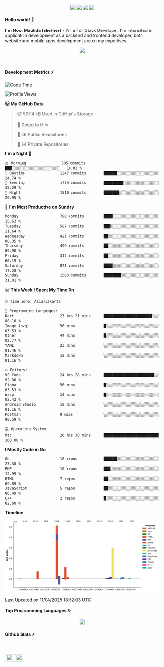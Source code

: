 <p align="center">
  <img src="https://dev.discordprofiles.me/badge/status/814439552055771206?simple=true">
  <img src="https://dev.discordprofiles.me/badge/playing/814439552055771206">
  <img src="https://dev.discordprofiles.me/badge/vscode/814439552055771206">
  <img src="https://dev.discordprofiles.me/badge/spotify/814439552055771206">
</p>

#### Hello world! 👋
**I'm Noor Maulida (she/her)** - I'm a Full Stack Developer. I'm interested in application development as a backend and frontend developer, both website and mobile apps development are on my expertises.

<p align="center">
  <img src="https://skillicons.dev/icons?i=go,laravel,nodejs,vue,react,flutter,python,mongodb,docker,aws,gcp" />
</p>
<br>

#### Development Metrics ⚡
<!--START_SECTION:waka-->
![Code Time](http://img.shields.io/badge/Code%20Time-890%20hrs%2049%20mins-blue)

![Profile Views](http://img.shields.io/badge/Profile%20Views-3-blue)

**🐱 My GitHub Data** 

> 📦 507.4 kB Used in GitHub's Storage 
 > 
> 💼 Opted to Hire
 > 
> 📜 36 Public Repositories 
 > 
> 🔑 64 Private Repositories 
 > 
**I'm a Night 🦉** 

```text
🌞 Morning                505 commits         ███░░░░░░░░░░░░░░░░░░░░░░   10.02 % 
🌆 Daytime                1247 commits        ██████░░░░░░░░░░░░░░░░░░░   24.74 % 
🌃 Evening                1779 commits        █████████░░░░░░░░░░░░░░░░   35.29 % 
🌙 Night                  1510 commits        ███████░░░░░░░░░░░░░░░░░░   29.95 % 
```
📅 **I'm Most Productive on Sunday** 

```text
Monday                   788 commits         ████░░░░░░░░░░░░░░░░░░░░░   15.63 % 
Tuesday                  587 commits         ███░░░░░░░░░░░░░░░░░░░░░░   11.64 % 
Wednesday                421 commits         ██░░░░░░░░░░░░░░░░░░░░░░░   08.35 % 
Thursday                 499 commits         ██░░░░░░░░░░░░░░░░░░░░░░░   09.90 % 
Friday                   312 commits         ██░░░░░░░░░░░░░░░░░░░░░░░   06.19 % 
Saturday                 871 commits         ████░░░░░░░░░░░░░░░░░░░░░   17.28 % 
Sunday                   1563 commits        ████████░░░░░░░░░░░░░░░░░   31.01 % 
```


📊 **This Week I Spent My Time On** 

```text
🕑︎ Time Zone: Asia/Jakarta

💬 Programming Languages: 
Dart                     23 hrs 21 mins      ██████████████████████░░░   88.10 % 
Image (svg)              56 mins             █░░░░░░░░░░░░░░░░░░░░░░░░   03.53 % 
Other                    44 mins             █░░░░░░░░░░░░░░░░░░░░░░░░   02.77 % 
YAML                     23 mins             ░░░░░░░░░░░░░░░░░░░░░░░░░   01.46 % 
Markdown                 18 mins             ░░░░░░░░░░░░░░░░░░░░░░░░░   01.16 % 

🔥 Editors: 
VS Code                  24 hrs 28 mins      ███████████████████████░░   92.30 % 
Figma                    56 mins             █░░░░░░░░░░░░░░░░░░░░░░░░   03.53 % 
Warp                     38 mins             █░░░░░░░░░░░░░░░░░░░░░░░░   02.42 % 
Android Studio           18 mins             ░░░░░░░░░░░░░░░░░░░░░░░░░   01.16 % 
Postman                  9 mins              ░░░░░░░░░░░░░░░░░░░░░░░░░   00.59 % 

💻 Operating System: 
Mac                      26 hrs 30 mins      █████████████████████████   100.00 % 
```

**I Mostly Code in Go** 

```text
Go                       18 repos            ██████░░░░░░░░░░░░░░░░░░░   23.38 % 
PHP                      10 repos            ███░░░░░░░░░░░░░░░░░░░░░░   12.99 % 
HTML                     7 repos             ██░░░░░░░░░░░░░░░░░░░░░░░   09.09 % 
JavaScript               5 repos             ██░░░░░░░░░░░░░░░░░░░░░░░   06.49 % 
C++                      2 repos             █░░░░░░░░░░░░░░░░░░░░░░░░   02.60 % 
```



**Timeline**

![Lines of Code chart](https://raw.githubusercontent.com/noormaulida/noormaulida/main/assets/bar_graph.png)


 Last Updated on 11/04/2025 18:52:03 UTC
<!--END_SECTION:waka-->

#### Top Programming Languages ✨
<p align="center">
  <img src="https://api.githubtrends.io/user/svg/noormaulida/langs?time_range=one_year&include_private=true&compact=true&theme=dark" />
</p>

#### Github Stats ⚡
<p align="center">
  <table>
    <tr>
      <td>
        <img src="https://github-readme-streak-stats.herokuapp.com?user=noormaulida&theme=react&hide_border=true&mode=weekly" height="180" />
      </td>
      <td>
        <img src="https://github-readme-stats.vercel.app/api?username=noormaulida&theme=react&count_private=true&hide_border=true&line_height=20" height="180"/>
      </td>
    </tr>
</p>
<br>
